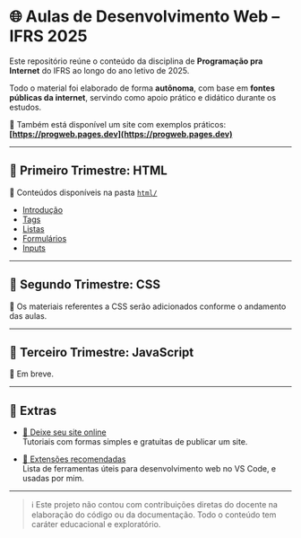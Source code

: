 # 🌐 Aulas de Desenvolvimento Web – IFRS 2025

Este repositório reúne o conteúdo da disciplina de **Programação pra Internet** do IFRS ao longo do ano letivo de 2025.

Todo o material foi elaborado de forma **autônoma**, com base em **fontes públicas da internet**, servindo como apoio prático e didático durante os estudos.

🔗 Também está disponível um site com exemplos práticos:  
**[https://progweb.pages.dev](https://progweb.pages.dev)**

---

## 📘 Primeiro Trimestre: HTML

📁 Conteúdos disponíveis na pasta [`html/`](html/)

- [Introdução](html/Introducao.md)  
- [Tags](html/Tags.md)  
- [Listas](html/Listas.md)  
- [Formulários](html/Formularios.md)  
- [Inputs](html/Input.md)  

---

## 🎨 Segundo Trimestre: CSS

📌 Os materiais referentes a CSS serão adicionados conforme o andamento das aulas.

---

## 🧠 Terceiro Trimestre: JavaScript

📌 Em breve.

---

## 🧰 Extras

- [🚀 Deixe seu site online](dev/SiteOnline.md)  
  Tutoriais com formas simples e gratuitas de publicar um site.

- [🧩 Extensões recomendadas](dev/Extensoes.md)  
  Lista de ferramentas úteis para desenvolvimento web no VS Code, e usadas por mim.

---

> ℹ️ Este projeto não contou com contribuições diretas do docente na elaboração do código ou da documentação. Todo o conteúdo tem caráter educacional e exploratório.
